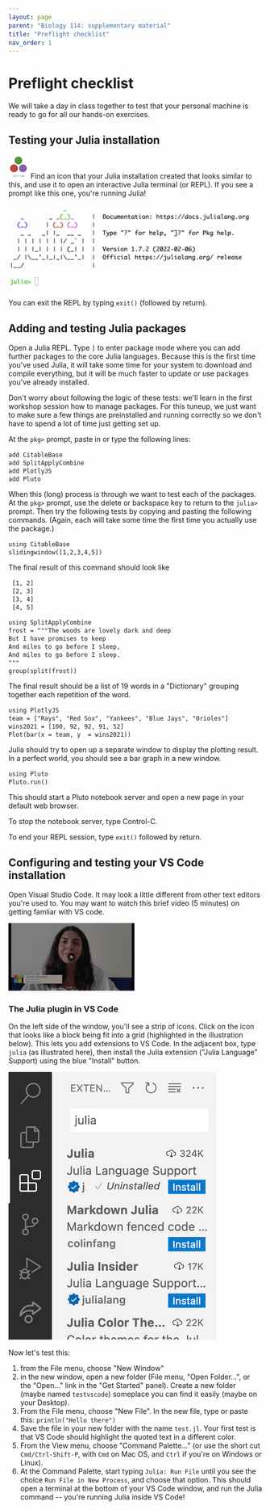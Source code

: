 ```yaml
---
layout: page
parent: "Biology 114: supplementary material"
title: "Preflight checklist"
nav_order: 1
---
```


# Preflight checklist

We will take a day in class together to test that your personal machine is ready to go for all our hands-on exercises.




## Testing your Julia installation

![](./julia-icon.png) Find an icon that your Julia installation created that looks similar to this, and use it to open an interactive Julia terminal (or REPL).  If you  see a prompt like this one, you're running Julia!


![REPL](./julia-REPL.png)

You can exit the REPL by typing `exit()` (followed by return).




## Adding and testing Julia packages



Open a Julia REPL.  Type `]` to enter package mode where you can add further packages to the core Julia languages. Because this is the first time you've used Julia, it will take some time for your system to download and compile everything, but it will be much faster to update or use packages you've already installed.

Don't worry about following the logic of these tests:  we'll learn in the first workshop session how to manage packages.  For this tuneup, we just want to make sure a few things are preinstalled and running correctly so we don't have to spend a lot of time just getting set up.  

At the `pkg>` prompt, paste in or type the following lines:

```
add CitableBase
add SplitApplyCombine
add PlotlyJS
add Pluto
```

When this (long) process is through we want to test each of the packages.  At the `pkg>` prompt, use the delete or backspace key to return to the `julia>` prompt.  Then try the following tests by copying and pasting the following commands. (Again, each will take some time the first time you actually use the package.)


```
using CitableBase
slidingwindow([1,2,3,4,5])
```

The final result of this command should look like 

```
 [1, 2]
 [2, 3]
 [3, 4]
 [4, 5]
```

```
using SplitApplyCombine
frost = """The woods are lovely dark and deep
But I have promises to keep
And miles to go before I sleep,
And miles to go before I sleep.
"""
group(split(frost))
```

The final result should be a list of 19 words in a "Dictionary" grouping together each repetition of the word.


```
using PlotlyJS
team = ["Rays", "Red Sox", "Yankees", "Blue Jays", "Orioles"]
wins2021 = [100, 92, 92, 91, 52]
Plot(bar(x = team, y  = wins2021))
```

Julia should try to open up a separate window to display the plotting result. In a perfect world, you should see a bar graph in a new window.

```
using Pluto
Pluto.run()
```

This should start a Pluto notebook server and open a new page in your default web browser.

To stop the notebook server, type Control-C.

To end your REPL session, type `exit()` followed by return.



## Configuring and testing your VS Code installation

Open Visual Studio Code.  It may look a little different from other text editors you're used to. You may want to watch this brief video (5 minutes) on getting famliar with VS code.


[![](./vscode-intro.png)](https://code.visualstudio.com/docs/introvideos/basics)


### The Julia plugin in VS Code

On the left side of the window, you'll see a strip of icons. Click on the  icon that looks like a block being fit into a grid (highlighted in the illustration below). This lets you add extensions to VS Code.   In the adjacent box, type `julia` (as illustrated here), then install the Julia extension ("Julia Language" Support) using the blue "Install" button.

![](vscode-extensions.png)


Now let's test this:

1. from the File menu, choose "New Window"
2. in the new window, open a new folder (File menu, "Open Folder...", or the "Open..." link in the "Get Started" panel).  Create a new folder (maybe  named `testvscode`) someplace you can find it easily (maybe on your Desktop).
3. From the File menu, choose "New File".  In the new file, type or paste this:  `println("Hello there")`
4. Save the file in your new folder with the name `test.jl`.  Your first test is that VS Code should highlight the quoted text in a different color.
5. From the View menu, choose "Command Palette..." (or use the short cut `Cmd/Ctrl-Shift-P`, with `Cmd` on Mac OS, and `Ctrl` if you're on Windows or Linux).
6. At the Command Palette, start typing `Julia: Run File` until you see the choice `Run File in New Process`, and choose that option.  This should open a terminal at the bottom of your VS Code window, and run the Julia command -- you're running Julia inside VS Code!

